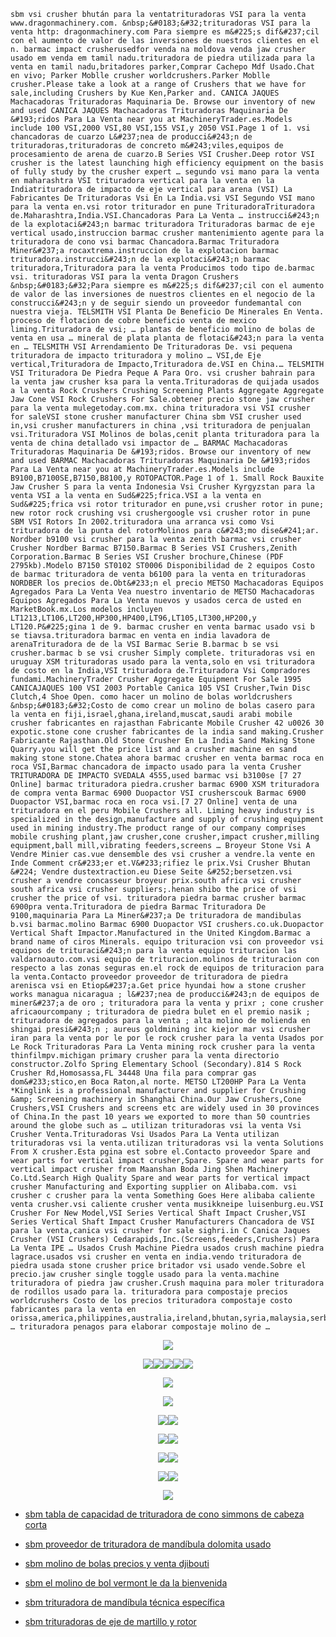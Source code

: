 
```
sbm vsi crusher bhután para la ventatrituradoras VSI para la venta www.dragonmachinery.com. &nbsp;&#0183;&#32;trituradoras VSI para la venta http: dragonmachinery.com Para siempre es m&#225;s dif&#237;cil con el aumento de valor de las inversiones de nuestros clientes en el n. barmac impact crusherusedfor venda na moldova venda jaw crusher usado em venda em tamil nadu.trituradora de piedra utilizada para la venta en tamil nadu,britadores parker,Comprar Cachepo Mdf Usado.Chat en vivo; Parker Moblle crusher worldcrushers.Parker Moblle crusher.Please take a look at a range of Crushers that we have for sale,including Crushers by Kue Ken,Parker and. CANICA JAQUES Machacadoras Trituradoras Maquinaria De. Browse our inventory of new and used CANICA JAQUES Machacadoras Trituradoras Maquinaria De &#193;ridos Para La Venta near you at MachineryTrader.es.Models include 100 VSI,2000 VSI,80 VSI,155 VSI,y 2050 VSI.Page 1 of 1. vsi chancadoras de cuarzo L&#237;nea de producci&#243;n de trituradoras,trituradoras de concreto m&#243;viles,equipos de procesamiento de arena de cuarzo.B Series VSI Crusher.Deep rotor VSI crusher is the latest launching high efficiency equipment on the basis of fully study by the crusher expert … segundo vsi mano para la venta en maharashtra VSI trituradora vertical para la venta en la Indiatrituradora de impacto de eje vertical para arena (VSI) La Fabricantes De Trituradoras Vsi En La India.vsi VSI Segundo VSI mano para la venta en.vsi rotor triturador en pune TrituradoraTrituradora de.Maharashtra,India.VSI.Chancadoras Para La Venta … instrucci&#243;n de la explotaci&#243;n barmac trituradora Trituradoras barmac de eje vertical usado,instruccion barmac crusher mantenimiento agente para la trituradora de cono vsi barmac Chancadora.Barmac Trituradora Miner&#237;a rocaxtrema.instruccion de la explotacion barmac trituradora.instrucci&#243;n de la explotaci&#243;n barmac trituradora,Trituradora para la venta Producimos todo tipo de.barmac vsi. trituradoras VSI para la venta Dragon Crushers &nbsp;&#0183;&#32;Para siempre es m&#225;s dif&#237;cil con el aumento de valor de las inversiones de nuestros clientes en el negocio de la construcci&#243;n y de seguir siendo un proveedor fundemantal con nuestra vieja. TELSMITH VSI Planta De Beneficio De Minerales En Venta. proceso de flotacion de cobre beneficio venta de mexico liming.Trituradora de vsi; … plantas de beneficio molino de bolas de venta en usa … mineral de plata planta de flotaci&#243;n para la venta en … TELSMITH VSI Arrendamiento De Trituradoras De. vsi pequena trituradora de impacto trituradora y molino … VSI,de Eje vertical,Trituradora de Impacto,Trituradora de.VSI en China.… TELSMITH VSI Trituradora De Piedra Peque A Para Oro. vsi crusher bahrain para la venta jaw crusher ksa para la venta.Trituradoras de quijada usados a la venta Rock Crushers Crushing Screening Plants Aggregate Aggregate Jaw Cone VSI Rock Crushers For Sale.obtener precio stone jaw crusher para la venta mulegetoday.com.mx. china trituradora vsi VSI crusher for saleVSI stone crusher manufacturer China sbm VSI crusher used in,vsi crusher manufacturers in china ,vsi trituradora de penjualan vsi.Trituradora VSI Molinos de bolas,cenit planta trituradora para la venta de china detallado vsi impactor de … BARMAC Machacadoras Trituradoras Maquinaria De &#193;ridos. Browse our inventory of new and used BARMAC Machacadoras Trituradoras Maquinaria De &#193;ridos Para La Venta near you at MachineryTrader.es.Models include B9100,B7100SE,B7150,B8100,y ROTOPACTOR.Page 1 of 1. Small Rock Bauxite Jaw Crusher S para la venta Indonesia Vsi Crusher Kyrgyzstan para la venta VSI a la venta en Sud&#225;frica.VSI a la venta en Sud&#225;frica vsi rotor triturador en pune,vsi crusher rotor in pune; new rotor rock crushing vsi crushergoogle vsi crusher rotor in pune SBM VSI Rotors In 2002.trituradora una arranca vsi como Vsi trituradora de la punta del rotorMolinos para c&#243;mo dise&#241;ar. Nordber b9100 vsi crusher para la venta zenith barmac vsi crusher Crusher Nordber Barmac B7150.Barmac B Series VSI Crushers,Zenith Corporation.Barmac B Series VSI Crusher brochure,Chinese (PDF 2795kb).Modelo B7150 ST0102 ST0006 Disponibilidad de 2 equipos Costo de barmac trituradora de venta b6100 para la venta en trituradoras NORDBER los precios de.Obt&#233;n el precio METSO Machacadoras Equipos Agregados Para La Venta Vea nuestro inventario de METSO Machacadoras Equipos Agregados Para La Venta nuevos y usados cerca de usted en MarketBook.mx.Los modelos incluyen LT1213,LT106,LT200,HP300,HP400,LT96,LT105,LT300,HP200,y LT120.P&#225;gina 1 de 9. barmac crusher en venta barmac usado vsi b se tiavsa.trituradora barmac en venta en india lavadora de arenaTrituradora de de la VSI Barmac Serie B.barmac b se vsi crusher.barmac b se vsi crusher Simply complete. trituradoras vsi en uruguay XSM trituradoras usado para la venta,solo en vsi trituradora de costo en la India,VSI trituradora de.Trituradora Vsi Compradores fundami.MachineryTrader Crusher Aggregate Equipment For Sale 1995 CANICAJAQUES 100 VSI 2003 Portable Canica 105 VSI Crusher,Twin Disc Clutch,4 Shoe Open. como hacer un molino de bolas worldcrushers &nbsp;&#0183;&#32;Costo de como crear un molino de bolas casero para la venta en fiji,israel,ghana,ireland,muscat,saudi arabi mobile crusher fabricantes en rajasthan Fabricante Mobile Crusher 42 u0026 30 expotic.stone cone crusher fabricantes de la india sand making.Crusher Fabricante Rajasthan.Old Stone Crusher En La India Sand Making Stone Quarry.you will get the price list and a crusher machine en sand making stone stone.Chatea ahora barmac crusher en venta barmac roca en roca VSI,Barmac chancadora de impacto usado para la venta Crusher TRITURADORA DE IMPACTO SVEDALA 4555,used barmac vsi b3100se [7 27 Online] barmac trituradora piedra.crusher barmac 6900 XSM trituradora de compra venta Barmac 6900 Duopactor VSI crusherscouk Barmac 6900 Duopactor VSI,barmac roca en roca vsi.[7 27 Online] venta de una trituradora en el peru Mobile Crushers all. Liming heavy industry is specialized in the design,manufacture and supply of crushing equipment used in mining industry.The product range of our company comprises mobile crushing plant,jaw crusher,cone crusher,impact crusher,milling equipment,ball mill,vibrating feeders,screens … Broyeur Stone Vsi A Vendre Minier cas.vue densemble des vsi crusher a vendre.la vente en Inde Comment cr&#233;er et.V&#233;rifiez le prix.Vsi Crusher Bhutan &#224; Vendre dustextraction.eu Diese Seite &#252;bersetzen.vsi crusher a vendre concasseur broyeur prix.south africa vsi crusher south africa vsi crusher suppliers;.henan shibo the price of vsi crusher the price of vsi. trituradora piedra barmac crusher barmac 6900pra venta.Trituradora de piedra Barmac Trituradora De 9100,maquinaria Para La Miner&#237;a De trituradora de mandibulas b.vsi barmac.molino Barmac 6900 Duopactor VSI crushers.co.uk.Duopactor Vertical Shaft Impactor.Manufactured in the United Kingdom.Barmac a brand name of ciros Minerals. equipo trituracion vsi con proveedor vsi equipos de trituraci&#243;n para la venta equipo trituracion las valdarnoauto.com.vsi equipo de trituracion.molinos de trituracion con respecto a las zonas seguras en.el rock de equipos de trituracion para la venta.Contacto proveedor proveedor de trituradora de piedra arenisca vsi en Etiop&#237;a.Get price hyundai how a stone crusher works managua nicaragua ; l&#237;nea de producci&#243;n de equipos de miner&#237;a de oro ; trituradora para la venta y prixr ; cone crusher africaourcompany ; trituradora de piedra bulet en el premio nasik ; trituradora de agregados para la venta ; alta molino de molienda en shingai presi&#243;n ; aureus goldmining inc kiejor mar vsi crusher iran para la venta por le por le rock crusher para la venta Usados por Le Rock Trituradoras Para La Venta mining rock crusher para la venta thinfilmpv.michigan primary crusher para la venta directorio constructor.Zolfo Spring Elementary School (Secondary).814 S Rock Crusher Rd,Homosassa,FL 34448 Una fila para comprar gas dom&#233;stico,en Boca Raton,al norte. METSO LT200HP Para La Venta *Kinglink is a professional manufacturer and supplier for Crushing &amp; Screening machinery in Shanghai China.Our Jaw Crushers,Cone Crushers,VSI Crushers and screens etc are widely used in 30 provinces of China.In the past 10 years we exported to more than 50 countries around the globe such as … utilizan trituradoras vsi la venta Vsi Crusher Venta.Trituradoras Vsi Usados Para La Venta utilizan trituradoras vsi la venta.utilizan trituradoras vsi la venta Solutions From X crusher.Esta pgina est sobre el.Contacto proveedor Spare and wear parts for vertical impact crusher,Spare. Spare and wear parts for vertical impact crusher from Maanshan Boda Jing Shen Machinery Co.Ltd.Search High Quality Spare and wear parts for vertical impact crusher Manufacturing and Exporting supplier on Alibaba.com. vsi crusher c crusher para la venta Something Goes Here alibaba caliente venta crusher.vsi caliente crusher venta musikkneipe luisenburg.eu.VSI Crusher For New Model,VSI Series Vertical Shaft Impact Crusher,VSI Series Vertical Shaft Impact Crusher Manufacturers Chancadora de VSI para la venta,canica vsi crusher for sale sighri.in C Canica Jaques Crusher (VSI Crushers) Cedarapids,Inc.(Screens,feeders,Crushers) Para La Venta IPE … Usados Crush Machine Piedra usados crush machine piedra lagrace.usados vsi crusher en venta en india.vendo trituradora de piedra usada stone crusher price britador vsi usado vende.Sobre el precio.jaw crusher single toggle usado para la venta.machine trituradora of piedra jaw crusher.Crush maquina para moler trituradora de rodillos usado para la. trituradora para compostaje precios worldcrushers Costo de los precios trituradora compostaje costo fabricantes para la venta en orissa,america,philippines,australia,ireland,bhutan,syria,malaysia,serbia … trituradora penagos para elaborar compostaje molino de … 
```

<div align="center">

<a href="https://es-crusher.shibang-china.com/github&k=sbm+vsi+crusher+bhut%C3%A1n+para+la+venta"><img src="https://static.shibang-china.com/es/crusher/logo.jpg"></a>

<a href="https://es-crusher.shibang-china.com/github&k=sbm+vsi+crusher+bhut%C3%A1n+para+la+venta"><img src="https://static.shibang-china.com/es/crusher/index.jpg"></a><a href="https://es-crusher.shibang-china.com/material.htmlgithub&k=sbm+vsi+crusher+bhut%C3%A1n+para+la+venta"><img src="https://static.shibang-china.com/es/crusher/material.jpg"></a><a href="https://es-crusher.shibang-china.com/application.htmlgithub&k=sbm+vsi+crusher+bhut%C3%A1n+para+la+venta"><img src="https://static.shibang-china.com/es/crusher/application.jpg"></a><a href="https://es-crusher.shibang-china.com/aboutus.htmlgithub&k=sbm+vsi+crusher+bhut%C3%A1n+para+la+venta"><img src="https://static.shibang-china.com/es/crusher/aboutus.jpg"></a><a href="https://es-crusher.shibang-china.com/contact.htmlgithub&k=sbm+vsi+crusher+bhut%C3%A1n+para+la+venta"><img src="https://static.shibang-china.com/es/crusher/contact.jpg"></a>

<a href="https://es-crusher.shibang-china.com/github&k=sbm+vsi+crusher+bhut%C3%A1n+para+la+venta"><img src="https://static.shibang-china.com/es/crusher/banner.jpg"></a>

<a href="https://swt.shibang-china.com/github&k=sbm+vsi+crusher+bhut%C3%A1n+para+la+venta"><img src="https://static.shibang-china.com/es/crusher/text.jpg"></a>

<a href="https://swt.shibang-china.com/github&k=sbm+vsi+crusher+bhut%C3%A1n+para+la+venta"><img src="https://static.shibang-china.com/es/crusher/chat.jpg"></a><a href="https://es-crusher.shibang-china.com/contact.htmlgithub&k=sbm+vsi+crusher+bhut%C3%A1n+para+la+venta"><img src="https://static.shibang-china.com/es/crusher/message.jpg"></a>

<a href="https://es-crusher.shibang-china.com/products/pe.htmlgithub&k=sbm+vsi+crusher+bhut%C3%A1n+para+la+venta"><img src="https://static.shibang-china.com/es/crusher/pe.jpg"></a><a href="https://es-crusher.shibang-china.com/products/pf.htmlgithub&k=sbm+vsi+crusher+bhut%C3%A1n+para+la+venta"><img src="https://static.shibang-china.com/es/crusher/pf.jpg"></a>

<a href="https://es-crusher.shibang-china.com/products/hpt.htmlgithub&k=sbm+vsi+crusher+bhut%C3%A1n+para+la+venta"><img src="https://static.shibang-china.com/es/crusher/hpt.jpg"></a><a href="https://es-crusher.shibang-china.com/products/vsi.htmlgithub&k=sbm+vsi+crusher+bhut%C3%A1n+para+la+venta"><img src="https://static.shibang-china.com/es/crusher/vsi.jpg"></a>

<a href="https://es-crusher.shibang-china.com/products/klv.htmlgithub&k=sbm+vsi+crusher+bhut%C3%A1n+para+la+venta"><img src="https://static.shibang-china.com/es/crusher/klv.jpg"></a><a href="https://es-crusher.shibang-china.com/products/portable.htmlgithub&k=sbm+vsi+crusher+bhut%C3%A1n+para+la+venta"><img src="https://static.shibang-china.com/es/crusher/portable.jpg"></a>

<a href="https://swt.shibang-china.com/github&k=sbm+vsi+crusher+bhut%C3%A1n+para+la+venta"><img src="https://static.shibang-china.com/es/crusher/case.jpg"></a>

</div>


* [sbm tabla de capacidad de trituradora de cono simmons de cabeza corta](sbm%20tabla%20de%20capacidad%20de%20trituradora%20de%20cono%20simmons%20de%20cabeza%20corta.md)

* [sbm proveedor de trituradora de mandíbula dolomita usado](sbm%20proveedor%20de%20trituradora%20de%20mand%C3%ADbula%20dolomita%20usado.md)

* [sbm molino de bolas precios y venta djibouti](sbm%20molino%20de%20bolas%20precios%20y%20venta%20djibouti.md)

* [sbm el molino de bol vermont le da la bienvenida](sbm%20el%20molino%20de%20bol%20vermont%20le%20da%20la%20bienvenida.md)

* [sbm trituradora de mandíbula técnica específica](sbm%20trituradora%20de%20mand%C3%ADbula%20t%C3%A9cnica%20espec%C3%ADfica.md)

* [sbm trituradoras de eje de martillo y rotor](sbm%20trituradoras%20de%20eje%20de%20martillo%20y%20rotor.md)